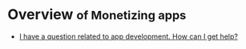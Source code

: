 # Overview <small> of Monetizing apps</small>

* [I have a question related to app development. How can I get help?](questions.md)